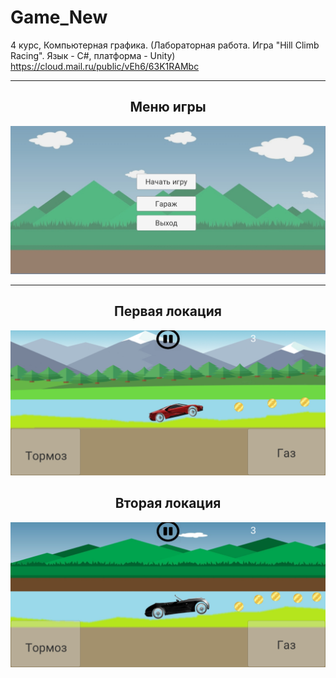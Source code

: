 # Game_New
4 курс, Компьютерная графика. (Лабораторная работа. Игра "Hill Climb Racing". Язык - С#, платформа - Unity)  
https://cloud.mail.ru/public/vEh6/63K1RAMbc
<hr/>
<h2 align="center">Меню игры</h2>
<p align="center">
  <a href="https://raw.githubusercontent.com/kontr24/OrderManagement/a11c03f4f186138f4242f81a20ab74e87b03513c/ScreenshotsApplication/MainForm.png"><img src="https://github.com/kontr24/Game_New/blob/9c08bac0eff3997a517fba6f49e4d6308162af76/ScreenshotsGame/GameMenu.jpg"></img></a>
</p>
<hr/>
<h2 align="center">Первая локация</h2>
<p align="center">
  <a href="https://raw.githubusercontent.com/kontr24/OrderManagement/a11c03f4f186138f4242f81a20ab74e87b03513c/ScreenshotsApplication/MainForm.png"><img src="https://github.com/kontr24/Game_New/blob/f2fde8ad157763ab919c25b466a9aa950b84aaf2/ScreenshotsGame/FirstLocation.jpg"></img></a>
</p>
<h2 align="center">Вторая локация</h2>
<p align="center">
  <a href="https://raw.githubusercontent.com/kontr24/OrderManagement/a11c03f4f186138f4242f81a20ab74e87b03513c/ScreenshotsApplication/MainForm.png"><img src="https://github.com/kontr24/Game_New/blob/f2fde8ad157763ab919c25b466a9aa950b84aaf2/ScreenshotsGame/SecondLocation.jpg"></img></a>
</p>
